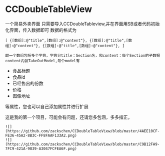 # CCDoubleTableView
一个简易外卖界面
只需要导入CCDoubleTableview,并在界面用SB或者代码初始化界面，传入数据即可
数据的格式为
    
  `[
  {[数组]:@"title",[数组]:@"content"},
  {[数组]:@"title",[数组]:@"content"},
  {[数组]:@"title",[数组]:@"content"},
  ]`
    
    即一个数组包括多个字典，字典分title：Section名，和content：每个Section的子数据
    content内装TakeOutModel,每个model有
 * 食品标题
 * 食品id
 * 已经售出的份数
 * 价格
 * 图像地址
    
等属性，您也可以自己添加属性并进行扩展
    
这是我的第一个项目，可能会有问题，还请您多包涵，多多指正。

    ![](https://github.com/zackschen/CCDoubleTableView/blob/master/4AEE10CF-FE36-45A2-8B3C-FF8FAAF133A2.png) 
    ![](https://github.com/zackschen/CCDoubleTableView/blob/master/C9B12FA9-7FC9-421A-9839-A3047FCFEA6F.png)
